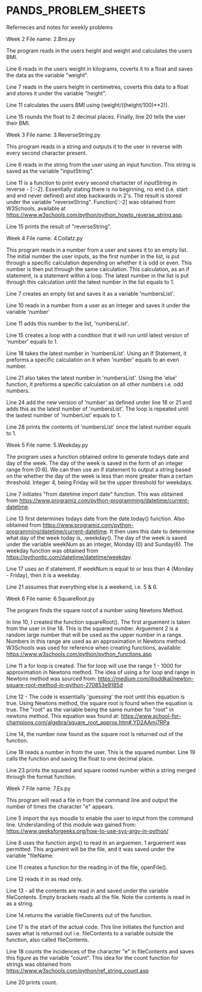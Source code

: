 # PANDS_PROBLEM_SHEETS
Referneces and notes for weekly problems


Week 2
File name: 2.Bmi.py

The program reads in the users height and weight and calculates the users BMI.  

Line 6 reads in the users weight in kilograms, coverts it to a float and saves the data as the variable "weight".  

Line 7 reads in the users height in centimetres, coverts this data to a float and stores it under the variable "height".  

Line 11 calculates the users BMI using (weight/((height/100)**2)). 

Line 15 rounds the float to 2 decimal places. 
Finally, line 20 tells the user their BMI. 






Week 3
File name: 3.ReverseString.py

This program reads in a string and outputs it to the user in reverse with every second character present.

Line 6 reads in the string from the user using an input function.  This string is saved as the variable "inputString". 

Line 11 is a function to print every second chartacter of inputString in reverse - [::-2]. Essentially stating there is no beginning, no end (i.e. start and end never defined) and step backwards in 2's. The result is stored under the variable "reverseString".  Function[::-2] was obtained from W3Schools, available at https://www.w3schools.com/python/python_howto_reverse_string.asp.

Line 15 prints the result of "reverseString". 





Week 4
File name: 4.Collatz.py

This program reads in a number from a user and saves it to an empty list. The initial number the user inputs, as the first number in the list, is put through a specific calculation depending on whether it is odd or even. This number is then put through the same calculation.  This calculation, as an if statement, is a statement within a loop.  The latest number in the list is put through this calculation until the latest number in the list equals to 1.

Line 7 creates an empty list and saves it as a variable 'numbersList'.

Line 10 reads in a number from a user as an integer and saves it under the variable 'number'

Line 11 adds this number to the list, 'numbersList'. 

Line 15 creates a loop with a condition that it will run until latest version of 'number' equals to 1. 

Line 18 takes the latest number in 'numbersList'. Using an If Statement, it preforms a specific calculation on it when 'number' equals to an even number. 

Line 21 also takes the latest number in 'numbersList'. Using the 'else' function, it preforms a specific calculation on all other numbers i.e. odd numbers. 

Line 24 add the new version of 'number' as defined under line 18 or 21 and adds this as the latest number of 'numbersList'. The loop is repeated until the lastest number of 'numberList' equals to 1. 

Line 28 prints the contents of 'numbersList' once the latest number equals to 1. 




Week 5
File name: 5.Weekday.py

The program uses a function obtained online to generate todays date and day of the week.  The day of the week is saved in the form of an integer range from [0:6].  We can then use an if statement to output a string based on the whether the day of the week is less than more greater than a certain threshold.  Integer 4, being Friday will be the upper threshold for weekdays. 

Line 7 initiates "from datetime import date" function.  This was obtained from https://www.programiz.com/python-programming/datetime/current-datetime. 

Line 13 first determines todays date from the date.today() function.  Also obtained from https://www.programiz.com/python-programming/datetime/current-datetime.  It then uses this date to determine what day of the week today is, .weekday(). The day of the week is saved under the variable weekNum as an integer, Monday (0) and Sunday(6). The weekday function was obtained from https://pythontic.com/datetime/datetime/weekday. 

Line 17 uses an if statement. If weekNum is equal to or less than 4 (Monday - Friday), then it is a weekday. 

Line 21 assumes that everything else is a weekend, i.e. 5 & 6. 




Week 6 
File name: 6.SquareRoot.py

The program  finds the square root of a number using Newtons Method. 

In line 10, I created the function squareRoot().  The first arguement is taken from the user in line 18. This is the squared number.  Arguement 2 is a random large number that will be used as the upper number in a range. Numbers in this range are used as an approximation in Newtons method. W3Schools was used for reference when creating functions, available: https://www.w3schools.com/python/python_functions.asp

Line 11 a for loop is created.  The for loop will use the range 1 - 1000 for approximation in Newtons method. The idea of using a for loop and range in Newtons method was sourced from: https://medium.com/@sddkal/newton-square-root-method-in-python-270853e9185d 

Line 12 - The code is essentially 'guessing' the root until this equation is true. Using Newtons method, the square root is found when the equation is true.  The "root" as the variable being the same number for "root" in newtons method.  This equation was found at: https://www.school-for-champions.com/algebra/square_root_approx.htm#.YD2AAmj7RPa

Line 14, the number now found as the square root is returned out of the function. 

Line 18 reads a number in from the user.  This is the squared number. 
Line 19 calls the function and saving the float to one decimal place.

Line 23 prints the squared and square rooted number within a string merged through the format function. 



Week 7
File name: 7.Es.py

This program will read a file in from the command line and output the number of times the character "e" appears. 

Line 5 import the sys moudle to enable the user to input from the command line.  Understanding of this module was gained from: https://www.geeksforgeeks.org/how-to-use-sys-argv-in-python/

Line 8 uses the function argv() to read in an arguemen.  1 arguement was permitted. This argument will be the file, and it was saved under the variable "fileName. 

Line 11 creates a function for the reading in of the file, openFile().

Line 12 reads it in as read only. 

Line 13 - all the contents are read in and saved under the variable fileContents.  Empty brackets reads all the file. Note the contents is read in as a string.

Line 14 returns the variable fileConents out of the function. 

Line 17 is the start of the actual code.  This line initiates the function and saves what is returned out i.e. fileContents to a variable outside the function, also called fileContents. 

Line 18 counts the incidences of the character "e" in fileContents and saves this figure as the variable "count".  This idea for the count function for strings was obtained from https://www.w3schools.com/python/ref_string_count.asp

Line 20 prints count. 